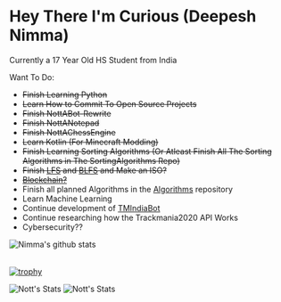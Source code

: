 # Hey There I'm Curious (Deepesh Nimma)


Currently a 17 Year Old HS Student from India

Want To Do:
* ~~Finish Learning Python~~
* ~~Learn How to Commit To Open Source Projects~~
* ~~Finish NottABot-Rewrite~~
* ~~Finish NottANotepad~~
* ~~Finish NottAChessEngine~~
* ~~Learn Kotlin (For Minecraft Modding)~~
* ~~Finish Learning Sorting Algorithms (Or Atleast Finish All The Sorting Algorithms in The SortingAlgorithms Repo)~~
* ~~Finish [LFS](https://linuxfromscratch.org/) and [BLFS](https://linuxfromscratch.org/blfs/) and Make an ISO?~~
* ~~[Blockchain?](https://medium.com/crypto-currently/lets-build-the-tiniest-blockchain-e70965a248b)~~
* Finish all planned Algorithms in the [Algorithms](https://github.com/NottCurious/Algorithms) repository
* Learn Machine Learning
* Continue development of [TMIndiaBot](https://github.com/NottCurious/TMIndiaBot)
* Continue researching how the Trackmania2020 API Works
* Cybersecurity??

<table>
 
![Nimma's github stats](https://github-readme-stats.vercel.app/api?username=NottCurious&theme=radical&show_icons=true)

</table>

[![trophy](https://github-profile-trophy.vercel.app/?username=NottCurious&theme=radical)](https://github.com/ryo-ma/github-profile-trophy)

![Nott's Stats](https://github-profile-summary-cards.vercel.app/api/cards/repos-per-language?username=nottcurious&theme=solarized_dark)
![Nott's Stats](https://github-profile-summary-cards.vercel.app/api/cards/most-commit-language?username=nottcurious&theme=solarized_dark)